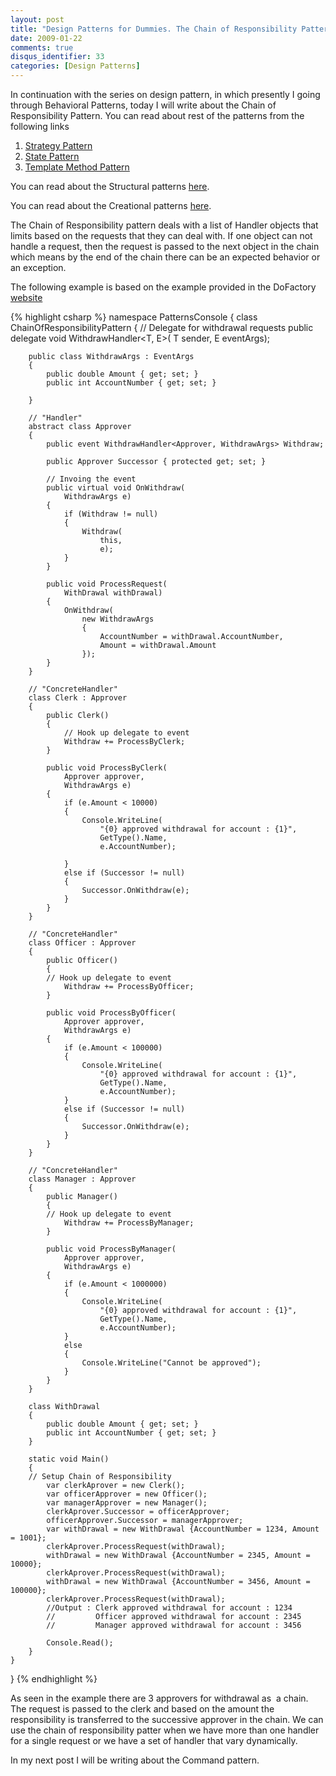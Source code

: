 ```yaml
---
layout: post
title: "Design Patterns for Dummies. The Chain of Responsibility Pattern"
date: 2009-01-22
comments: true
disqus_identifier: 33
categories: [Design Patterns]
---
```

In continuation with the series on design pattern, in which presently I
going through Behavioral Patterns, today I will write about the Chain of
Responsibility Pattern. You can read about rest of the patterns from the
following links

1.  [Strategy
    Pattern](/2009/01/12/Design-Patterns-for-Dummies.-The-Strategy-Pattern/)
2.  [State
    Pattern](/2009/01/15/Design-Patterns-for-Dummies.-The-State-Pattern/)
3.  [Template Method
    Pattern](/2009/01/19/Design-Patterns-for-Dummies.-The-Template-Method-Pattern/)

You can read about the Structural patterns
[here](/2008/12/15/Structural-Design-Patterns/).

You can read about the Creational patterns
[here](/2009/01/12/Creational-Design-Patterns/).

The Chain of Responsibility pattern deals with a list of Handler objects
that limits based on the requests that they can deal with. If one object
can not handle a request, then the request is passed to the next object
in the chain which means by the end of the chain there can be an
expected behavior or an exception. 

The following example is based on the example provided in the DoFactory
[website](http://www.dofactory.com/Patterns/PatternChain.aspx)

{% highlight csharp %}
namespace PatternsConsole
{
    class ChainOfResponsibilityPattern
    {
        // Delegate for withdrawal requests
        public delegate void WithdrawHandler<T, E>(
            T sender,
            E eventArgs);

        public class WithdrawArgs : EventArgs
        {
            public double Amount { get; set; }
            public int AccountNumber { get; set; }

        }

        // "Handler"
        abstract class Approver
        {
            public event WithdrawHandler<Approver, WithdrawArgs> Withdraw;

            public Approver Successor { protected get; set; }

            // Invoing the event
            public virtual void OnWithdraw(
                WithdrawArgs e)
            {
                if (Withdraw != null)
                {
                    Withdraw(
                        this,
                        e);
                }
            }

            public void ProcessRequest(
                WithDrawal withDrawal)
            {
                OnWithdraw(
                    new WithdrawArgs
                    {
                        AccountNumber = withDrawal.AccountNumber,
                        Amount = withDrawal.Amount
                    });
            }
        }

        // "ConcreteHandler"
        class Clerk : Approver
        {
            public Clerk()
            {
                // Hook up delegate to event
                Withdraw += ProcessByClerk;
            }

            public void ProcessByClerk(
                Approver approver,
                WithdrawArgs e)
            {
                if (e.Amount < 10000)
                {
                    Console.WriteLine(
                        "{0} approved withdrawal for account : {1}",
                        GetType().Name,
                        e.AccountNumber);

                }
                else if (Successor != null)
                {
                    Successor.OnWithdraw(e);
                }
            }
        }

        // "ConcreteHandler"
        class Officer : Approver
        {
            public Officer()
            {
            // Hook up delegate to event
                Withdraw += ProcessByOfficer;
            }

            public void ProcessByOfficer(
                Approver approver,
                WithdrawArgs e)
            {
                if (e.Amount < 100000)
                {
                    Console.WriteLine(
                        "{0} approved withdrawal for account : {1}",
                        GetType().Name,
                        e.AccountNumber);
                }
                else if (Successor != null)
                {
                    Successor.OnWithdraw(e);
                }
            }
        }

        // "ConcreteHandler"
        class Manager : Approver
        {
            public Manager()
            {
            // Hook up delegate to event
                Withdraw += ProcessByManager;
            }

            public void ProcessByManager(
                Approver approver,
                WithdrawArgs e)
            {
                if (e.Amount < 1000000)
                {
                    Console.WriteLine(
                        "{0} approved withdrawal for account : {1}",
                        GetType().Name,
                        e.AccountNumber);
                }
                else
                {
                    Console.WriteLine("Cannot be approved");
                }
            }
        }

        class WithDrawal
        {
            public double Amount { get; set; }
            public int AccountNumber { get; set; }
        }

        static void Main()
        {
        // Setup Chain of Responsibility
            var clerkAprover = new Clerk();
            var officerApprover = new Officer();
            var managerApprover = new Manager();
            clerkAprover.Successor = officerApprover;
            officerApprover.Successor = managerApprover;
            var withDrawal = new WithDrawal {AccountNumber = 1234, Amount = 1001};
            clerkAprover.ProcessRequest(withDrawal);
            withDrawal = new WithDrawal {AccountNumber = 2345, Amount = 10000};
            clerkAprover.ProcessRequest(withDrawal);
            withDrawal = new WithDrawal {AccountNumber = 3456, Amount = 100000};
            clerkAprover.ProcessRequest(withDrawal);
            //Output : Clerk approved withdrawal for account : 1234
            //         Officer approved withdrawal for account : 2345
            //         Manager approved withdrawal for account : 3456

            Console.Read();
        }
    }
}
{% endhighlight %}

As seen in the example there are 3 approvers for withdrawal as  a chain.
The request is passed to the clerk and based on the amount the
responsibility is transferred to the successive approver in the chain.
We can use the chain of responsibility patter when we have more than one
handler for a single request or we have a set of handler that vary
dynamically.

In my next post I will be writing about the Command pattern.

